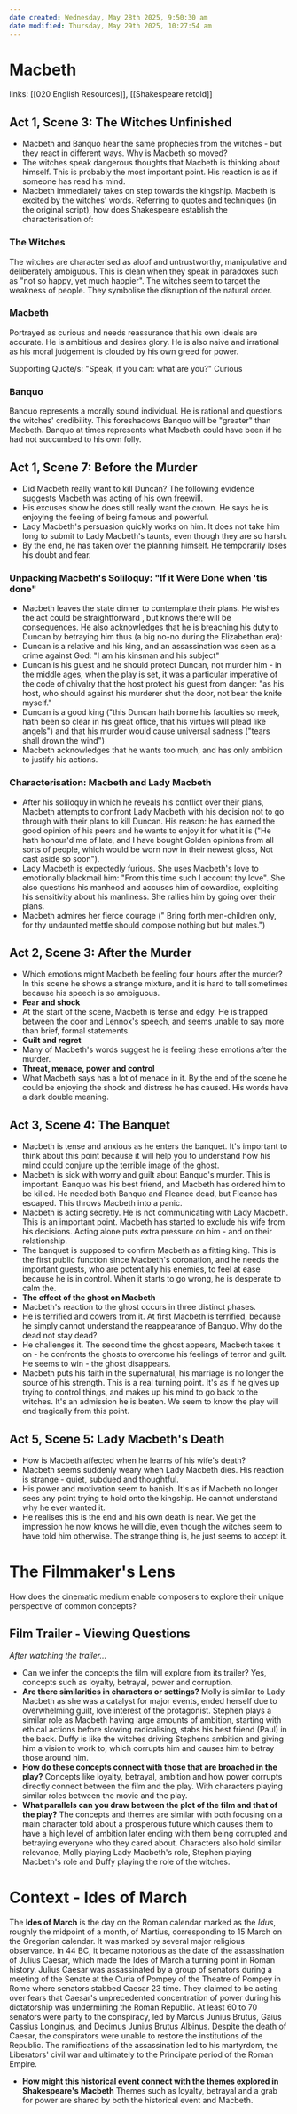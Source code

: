 ```yaml
---
date created: Wednesday, May 28th 2025, 9:50:30 am
date modified: Thursday, May 29th 2025, 10:27:54 am
---
```


# Macbeth
links: [[020 English Resources]], [[Shakespeare retold]]
## Act 1, Scene 3: The Witches Unfinished
- Macbeth and Banquo hear the same prophecies from the witches - but they react in different ways. Why is Macbeth so moved?
- The witches speak dangerous thoughts that Macbeth is thinking about himself. This is probably the most important point. His reaction is as if someone has read his mind.
- Macbeth immediately takes on step towards the kingship. Macbeth is excited by the witches' words.
Referring to quotes and techniques (in the original script), how does Shakespeare establish the characterisation of:
### The Witches
The witches are characterised as aloof and untrustworthy, manipulative and deliberately ambiguous. This is clean when they speak in paradoxes such as "not so happy, yet much happier". The witches seem to target the weakness of people. They symbolise the disruption of the natural order.
### Macbeth
Portrayed as curious and needs reassurance that his own ideals are accurate. He is ambitious and desires glory. He is also naive and irrational as his moral judgement is clouded by his own greed for power.

Supporting Quote/s: "Speak, if you can: what are you?" Curious
### Banquo
Banquo represents a morally sound individual. He is rational and questions the witches' credibility. This foreshadows Banquo will be "greater" than Macbeth. Banquo at times represents what Macbeth could have been if he had not succumbed to his own folly.
## Act 1, Scene 7: Before the Murder
- Did Macbeth really want to kill Duncan? The following evidence suggests Macbeth was acting of his own freewill.
- His excuses show he does still really want the crown. He says he is enjoying the feeling of being famous and powerful.
- Lady Macbeth's persuasion quickly works on him. It does not take him long to submit to Lady Macbeth's taunts, even though they are so harsh.
- By the end, he has taken over the planning himself. He temporarily loses his doubt and fear.
### Unpacking Macbeth's Soliloquy: "If it Were Done when 'tis done"
- Macbeth leaves the state dinner to contemplate their plans. He wishes the act could be straightforward , but knows there will be consequences. He also acknowledges that he is breaching his duty to Duncan by betraying him thus (a big no-no during the Elizabethan era):
- Duncan is a relative and his king, and an assassination was seen as a crime against God: "I am his kinsman and his subject"
- Duncan is his guest and he should protect Duncan, not murder him - in the middle ages, when the play is set, it was a particular imperative of the code of chivalry that the host protect his guest from danger: "as his host, who should against his murderer shut the door, not bear the knife myself."
- Duncan is a good king ("this Duncan hath borne his faculties so meek, hath been so clear in his great office, that his virtues will plead like angels") and that his murder would cause universal sadness ("tears shall drown the wind")
- Macbeth acknowledges that he wants too much, and has only ambition to justify his actions.
### Characterisation: Macbeth and Lady Macbeth
- After his soliloquy in which he reveals his conflict over their plans, Macbeth attempts to confront Lady Macbeth with his decision not to go through with their plans to kill Duncan. His reason: he has earned the good opinion of his peers and he wants to enjoy it for what it is ("He hath honour'd me of late, and I have bought Golden opinions from all sorts of people, which would be worn now in their newest gloss, Not cast aside so soon").
- Lady Macbeth is expectedly furious. She uses Macbeth's love to emotionally blackmail him: "From this time such I account thy love". She also questions his manhood and accuses him of cowardice, exploiting his sensitivity about his manliness. She rallies him by going over their plans.
- Macbeth admires her fierce courage (" Bring forth men-children only, for thy undaunted mettle should compose nothing but but males.")
## Act 2, Scene 3: After the Murder
- Which emotions might Macbeth be feeling four hours after the murder? In this scene he shows a strange mixture, and it is hard to tell sometimes because his speech is so ambiguous.
- **Fear and shock**
- At the start of the scene, Macbeth is tense and edgy. He is trapped between the door and Lennox's speech, and seems unable to say more than brief, formal statements.
- **Guilt and regret**
- Many of Macbeth's words suggest he is feeling these emotions after the murder.
- **Threat, menace, power and control**
- What Macbeth says has a lot of menace in it. By the end of the scene he could be enjoying the shock and distress he has caused. His words have a dark double meaning.
## Act 3, Scene 4: The Banquet
- Macbeth is tense and anxious as he enters the banquet. It's important to think about this point because it will help you to understand how his mind could conjure up the terrible image of the ghost.
- Macbeth is sick with worry and guilt about Banquo's murder. This is important. Banquo was his best friend, and Macbeth has ordered him to be killed. He needed both Banquo and Fleance dead, but Fleance has escaped. This throws Macbeth into a panic.
- Macbeth is acting secretly. He is not communicating with Lady Macbeth. This is an important point. Macbeth has started to exclude his wife from his decisions. Acting alone puts extra pressure on him - and on their relationship.
- The banquet is supposed to confirm Macbeth as a fitting king. This is the first public function since Macbeth's coronation, and he needs the important guests, who are potentially his enemies, to feel at ease because he is in control. When it starts to go wrong, he is desperate to calm the.
- **The effect of the ghost on Macbeth**
- Macbeth's reaction to the ghost occurs in three distinct phases.
- He is terrified and cowers from it. At first Macbeth is terrified, because he simply cannot understand the reappearance of Banquo. Why do the dead not stay dead?
- He challenges it. The second time the ghost appears, Macbeth takes it on - he confronts the ghosts to overcome his feelings of terror and guilt. He seems to win - the ghost disappears.
- Macbeth puts his faith in the supernatural, his marriage is no longer the source of his strength. This is a real turning point. It's as if he gives up trying to control things, and makes up his mind to go back to the witches. It's an admission he is beaten. We seem to know the play will end tragically from this point.
## Act 5, Scene 5: Lady Macbeth's Death
- How is Macbeth affected when he learns of his wife's death?
- Macbeth seems suddenly weary when Lady Macbeth dies. His reaction is strange - quiet, subdued and thoughtful.
- His power and motivation seem to banish. It's as if Macbeth no longer sees any point trying to hold onto the kingship. He cannot understand why he ever wanted it.
- He realises this is the end and his own death is near. We get the impression he now knows he will die, even though the witches seem to have told him otherwise. The strange thing is, he just seems to accept it.
# The Filmmaker's Lens
How does the cinematic medium enable composers to explore their unique perspective of common concepts?
## Film Trailer - Viewing Questions
*After watching the trailer...*
- Can we infer the concepts the film will explore from its trailer?
Yes, concepts such as loyalty, betrayal, power and corruption.
- **Are there similarities in characters or settings?**
Molly is similar to Lady Macbeth as she was a catalyst for major events, ended herself due to overwhelming guilt, love interest of the protagonist.
Stephen plays a similar role as Macbeth having large amounts of ambition, starting with ethical actions before slowing radicalising, stabs his best friend (Paul) in the back.
Duffy is like the witches driving Stephens ambition and giving him a vision to work to, which corrupts him and causes him to betray those around him.
- **How do these concepts connect with those that are broached in the play?**
Concepts like loyalty, betrayal, ambition and how power corrupts directly connect between the film and the play. With characters playing similar roles between the movie and the play.
- **What parallels can you draw between the plot of the film and that of the play?**
The concepts and themes are similar with both focusing on a main character told about a prosperous future which causes them to have a high level of ambition later ending with them being corrupted and betraying everyone who they cared about. Characters also hold similar relevance, Molly playing Lady Macbeth's role, Stephen playing Macbeth's role and Duffy playing the role of the witches.
# Context - Ides of March
The **Ides of March** is the day on the Roman calendar marked as the *Idus*, roughly the midpoint of a month, of Martius, corresponding to 15 March on the Gregorian calendar. It was marked by several major religious observance. In 44 BC, it became notorious as the date of the assassination of Julius Caesar, which made the Ides of March a turning point in Roman history.
Julius Caesar was assassinated by a group of senators during a meeting of the Senate at the Curia of Pompey of the Theatre of Pompey in Rome where senators stabbed Caesar 23 time. They claimed to be acting over fears that Caesar's unprecedented concentration of power during his dictatorship was undermining the Roman Republic. At least 60 to 70 senators were party to the conspiracy, led by Marcus Junius Brutus, Gaius Cassius Longinus, and Decimus Junius Brutus Albinus. Despite the death of Caesar, the conspirators were unable to restore the institutions of the Republic. The ramifications of the assassination led to his martyrdom, the Liberators' civil war and ultimately to the Principate period of the Roman Empire.
- **How might this historical event connect with the themes explored in Shakespeare's Macbeth**
Themes such as loyalty, betrayal and a grab for power are shared by both the historical event and Macbeth.